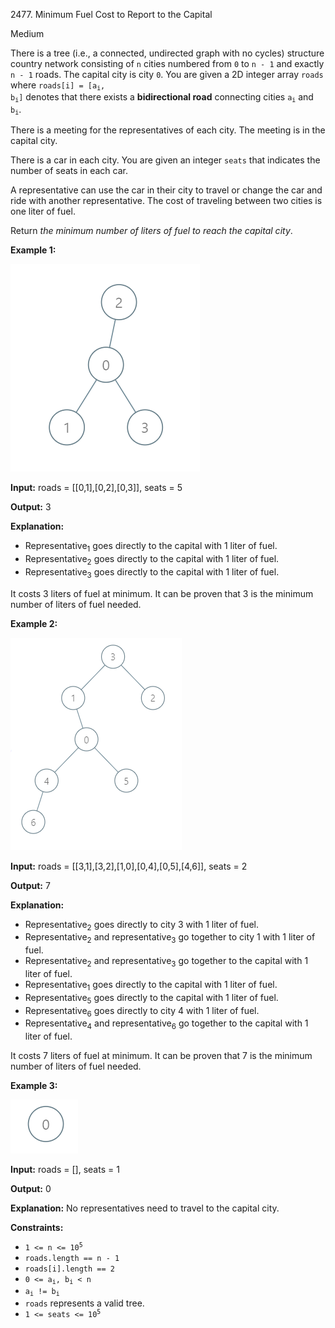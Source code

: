 2477\. Minimum Fuel Cost to Report to the Capital

Medium

There is a tree (i.e., a connected, undirected graph with no cycles) structure country network consisting of `n` cities numbered from `0` to `n - 1` and exactly `n - 1` roads. The capital city is city `0`. You are given a 2D integer array `roads` where <code>roads[i] = [a<sub>i</sub>, b<sub>i</sub>]</code> denotes that there exists a **bidirectional road** connecting cities <code>a<sub>i</sub></code> and <code>b<sub>i</sub></code>.

There is a meeting for the representatives of each city. The meeting is in the capital city.

There is a car in each city. You are given an integer `seats` that indicates the number of seats in each car.

A representative can use the car in their city to travel or change the car and ride with another representative. The cost of traveling between two cities is one liter of fuel.

Return _the minimum number of liters of fuel to reach the capital city_.

**Example 1:**

![](a4c380025e3ff0c379525e96a7d63a3.png)

**Input:** roads = [[0,1],[0,2],[0,3]], seats = 5

**Output:** 3

**Explanation:**
- Representative<sub>1</sub> goes directly to the capital with 1 liter of fuel. 
- Representative<sub>2</sub> goes directly to the capital with 1 liter of fuel. 
- Representative<sub>3</sub> goes directly to the capital with 1 liter of fuel. 

It costs 3 liters of fuel at minimum. It can be proven that 3 is the minimum number of liters of fuel needed.

**Example 2:**

![](2.png)

**Input:** roads = [[3,1],[3,2],[1,0],[0,4],[0,5],[4,6]], seats = 2

**Output:** 7

**Explanation:**
- Representative<sub>2</sub> goes directly to city 3 with 1 liter of fuel.
- Representative<sub>2</sub> and representative<sub>3</sub> go together to city 1 with 1 liter of fuel. 
- Representative<sub>2</sub> and representative<sub>3</sub> go together to the capital with 1 liter of fuel. 
- Representative<sub>1</sub> goes directly to the capital with 1 liter of fuel. 
- Representative<sub>5</sub> goes directly to the capital with 1 liter of fuel. 
- Representative<sub>6</sub> goes directly to city 4 with 1 liter of fuel. 
- Representative<sub>4</sub> and representative<sub>6</sub> go together to the capital with 1 liter of fuel. 

It costs 7 liters of fuel at minimum. 
It can be proven that 7 is the minimum number of liters of fuel needed.

**Example 3:**

![](efcf7f7be6830b8763639cfd01b690a.png)

**Input:** roads = [], seats = 1

**Output:** 0

**Explanation:** No representatives need to travel to the capital city.

**Constraints:**

*   <code>1 <= n <= 10<sup>5</sup></code>
*   `roads.length == n - 1`
*   `roads[i].length == 2`
*   <code>0 <= a<sub>i</sub>, b<sub>i</sub> < n</code>
*   <code>a<sub>i</sub> != b<sub>i</sub></code>
*   `roads` represents a valid tree.
*   <code>1 <= seats <= 10<sup>5</sup></code>